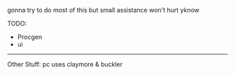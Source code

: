gonna try to do most of this but small assistance won't hurt yknow

TODO:
- Procgen
- ui
--------------------
Other Stuff:
pc uses claymore & buckler
